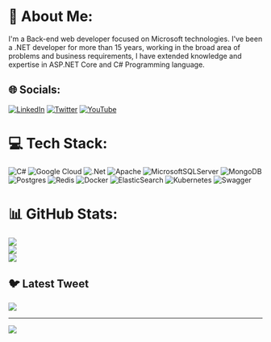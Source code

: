 # 💫 About Me:
I'm a Back-end web developer focused on Microsoft technologies. I've been a .NET developer for more than 15 years, working in the broad area of problems and business requirements, I have extended knowledge and expertise in ASP.NET Core and C# Programming language. 


## 🌐 Socials:
[![LinkedIn](https://img.shields.io/badge/LinkedIn-%230077B5.svg?logo=linkedin&logoColor=white)](https://linkedin.com/in/codehaks) [![Twitter](https://img.shields.io/badge/Twitter-%231DA1F2.svg?logo=Twitter&logoColor=white)](https://twitter.com/codehaks) [![YouTube](https://img.shields.io/badge/YouTube-%23FF0000.svg?logo=YouTube&logoColor=white)](https://youtube.com/@dotnetexplained) 

# 💻 Tech Stack:
![C#](https://img.shields.io/badge/c%23-%23239120.svg?style=for-the-badge&logo=c-sharp&logoColor=white) ![Google Cloud](https://img.shields.io/badge/Google%20Cloud-%234285F4.svg?style=for-the-badge&logo=google-cloud&logoColor=white) ![.Net](https://img.shields.io/badge/.NET-5C2D91?style=for-the-badge&logo=.net&logoColor=white) ![Apache](https://img.shields.io/badge/apache-%23D42029.svg?style=for-the-badge&logo=apache&logoColor=white) ![MicrosoftSQLServer](https://img.shields.io/badge/Microsoft%20SQL%20Sever-CC2927?style=for-the-badge&logo=microsoft%20sql%20server&logoColor=white) ![MongoDB](https://img.shields.io/badge/MongoDB-%234ea94b.svg?style=for-the-badge&logo=mongodb&logoColor=white) ![Postgres](https://img.shields.io/badge/postgres-%23316192.svg?style=for-the-badge&logo=postgresql&logoColor=white) ![Redis](https://img.shields.io/badge/redis-%23DD0031.svg?style=for-the-badge&logo=redis&logoColor=white) ![Docker](https://img.shields.io/badge/docker-%230db7ed.svg?style=for-the-badge&logo=docker&logoColor=white) ![ElasticSearch](https://img.shields.io/badge/-ElasticSearch-005571?style=for-the-badge&logo=elasticsearch) ![Kubernetes](https://img.shields.io/badge/kubernetes-%23326ce5.svg?style=for-the-badge&logo=kubernetes&logoColor=white) ![Swagger](https://img.shields.io/badge/-Swagger-%23Clojure?style=for-the-badge&logo=swagger&logoColor=white)
# 📊 GitHub Stats:
![](https://github-readme-stats.vercel.app/api?username=codehaks&theme=dark&hide_border=false&include_all_commits=true&count_private=false)<br/>
![](https://github-readme-streak-stats.herokuapp.com/?user=codehaks&theme=dark&hide_border=false)<br/>
![](https://github-readme-stats.vercel.app/api/top-langs/?username=codehaks&theme=dark&hide_border=false&include_all_commits=true&count_private=false&layout=compact)

## 🐦 Latest Tweet
[![](https://gtce.itsvg.in/api?username=codehaks)](https://github.com/VishwaGauravIn/github-twitter-card-embed)

---
[![](https://visitcount.itsvg.in/api?id=codehaks&icon=0&color=0)](https://visitcount.itsvg.in)

<!-- Proudly created with GPRM ( https://gprm.itsvg.in ) -->
